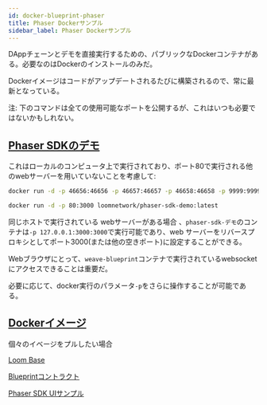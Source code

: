```yaml
---
id: docker-blueprint-phaser
title: Phaser Dockerサンプル
sidebar_label: Phaser Dockerサンプル
---
```

DAppチェーンとデモを直接実行するための、パブリックなDockerコンテナがある。必要なのはDockerのインストールのみだ。

Dockerイメージはコードがアップデートされるたびに構築されるので、常に最新となっている。

注: 下のコマンドは全ての使用可能なポートを公開するが、これはいつも必要ではないかもしれない。

## [Phaser SDKのデモ](https://github.com/loomnetwork/phaser-sdk-demo)

これはローカルのコンピュータ上で実行されており、ポート80で実行される他のwebサーバーを用いていないことを考慮して:

```bash
docker run -d -p 46656:46656 -p 46657:46657 -p 46658:46658 -p 9999:9999 loomnetwork/weave-blueprint:latest

docker run -d -p 80:3000 loomnetwork/phaser-sdk-demo:latest
```

同じホストで実行されている webサーバーがある場合 、`phaser-sdk-デモ`のコンテナは`-p 127.0.0.1:3000:3000`で実行可能であり、web サーバーをリバースプロキシとしてポート3000(または他の空きポート)に設定することができる。

Webブラウザにとって、`weave-blueprint`コンテナで実行されているwebsocketにアクセスできることは重要だ。

必要に応じて、docker実行のパラメータ`-p`をさらに操作することが可能である。

## [Dockerイメージ](https://hub.docker.com/r/loomnetwork/)

個々のイベージをプルしたい場合

[Loom Base](https://hub.docker.com/r/loomnetwork/loom/)

[Blueprintコントラクト](https://hub.docker.com/r/loomnetwork/weave-blueprint/)

[Phaser SDK UIサンプル](https://hub.docker.com/r/loomnetwork/phaser-sdk-demo)